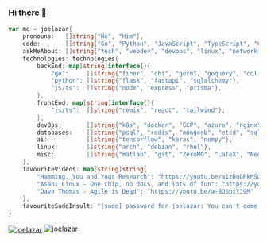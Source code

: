 ### Hi there 👋

```go
var me = joelazar{
    pronouns:   []string{"He", "Him"},
    code:       []string{"Go", "Python", "JavaScript", "TypeScript", "C++", "C", "Bash", "Lua"},
    askMeAbout: []string{"tech", "webdev", "devops", "linux", "networking", "ai"},
    technologies: technologies{
        backEnd: map[string]interface{}{
            "go":     []string{"fiber", "chi", "gorm", "goquery", "colly"},
            "python": []string{"flask", "fastapi", "sqlalchemy"},
            "js/ts":  []string{"node", "express", "prisma"},
        },
        frontEnd: map[string]interface{}{
            "js/ts":  []string{"remix", "react", "tailwind"},
        },
        devOps:       []string{"k8s", "docker", "GCP", "azure", "nginx", "GitlabCI", "CircleCI", "Github Actions"},
        databases:    []string{"psql", "redis", "mongodb", "etcd", "sqlite"},
        ai:           []string{"tensorflow", "keras", "numpy"},
        linux:        []string{"arch", "debian", "rhel"},
        misc:         []string{"matlab", "git", "ZeroMQ", "LaTeX", "Neovim"},
    },
    favouriteVideos: map[string]string{
        "Hamming, You and Your Research": "https://youtu.be/a1zDuOPkMSw",
        "Asahi Linux - One chip, no docs, and lots of fun": "https://youtu.be/COlvP4hODpY",
        "Dave Thomas - Agile is Dead": "https://youtu.be/a-BOSpxYJ9M"
    },
    favouriteSudoInsult: "[sudo] password for joelazar: You can't come in. Our tiger has got flu",
}
```

<a href="https://github.com/anuraghazra/github-readme-stats">
  <img align="center" src="https://github-readme-stats.vercel.app/api?username=joelazar&show_icons=true&theme=dracula&count_private=true&include_all_commits=true" alt="joelazar" />
</a>
<a href="https://github.com/anuraghazra/github-readme-stats">
  <img align="top" src="https://github-readme-stats.vercel.app/api/top-langs/?username=joelazar&show_icons=true&theme=dracula&hide=matlab,css,html" alt="joelazar" />
</a>
